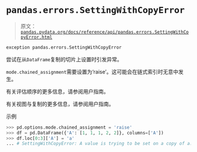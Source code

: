 # `pandas.errors.SettingWithCopyError`

> 原文：[`pandas.pydata.org/docs/reference/api/pandas.errors.SettingWithCopyError.html`](https://pandas.pydata.org/docs/reference/api/pandas.errors.SettingWithCopyError.html)

```py
exception pandas.errors.SettingWithCopyError
```

尝试在从`DataFrame`复制的切片上设置时引发异常。

`mode.chained_assignment`需要设置为‘raise’。这可能会在链式索引时无意中发生。

有关评估顺序的更多信息，请参阅用户指南。

有关视图与复制的更多信息，请参阅用户指南。

示例

```py
>>> pd.options.mode.chained_assignment = 'raise'
>>> df = pd.DataFrame({'A': [1, 1, 1, 2, 2]}, columns=['A'])
>>> df.loc[0:3]['A'] = 'a' 
... # SettingWithCopyError: A value is trying to be set on a copy of a... 
```
